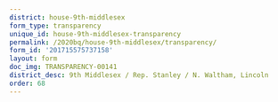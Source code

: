 ```yaml
---
district: house-9th-middlesex
form_type: transparency
unique_id: house-9th-middlesex-transparency
permalink: /2020bq/house-9th-middlesex/transparency/
form_id: '201715575737158'
layout: form
doc_img: TRANSPARENCY-00141
district_desc: 9th Middlesex / Rep. Stanley / N. Waltham, Lincoln
order: 68
---
```

